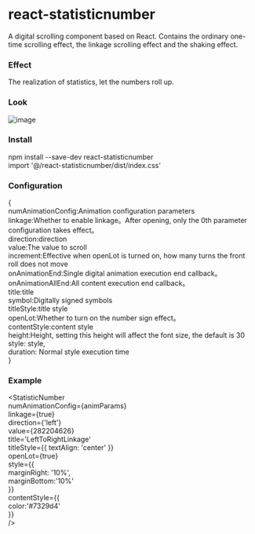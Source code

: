# react-statisticnumber

 A digital scrolling component based on React. Contains the ordinary one-time scrolling effect, the linkage scrolling effect and the shaking effect.
 
### Effect

The realization of statistics, let the numbers roll up.

### Look

![image](https://github.com/vlinr/statisticnumber/blob/master/readme/scroll.gif)

### Install

  npm install --save-dev react-statisticnumber<br />
  import '@/react-statisticnumber/dist/index.css'

### Configuration

{  
   numAnimationConfig:Animation configuration parameters  
   linkage:Whether to enable linkage。After opening, only the 0th parameter configuration takes effect。  
   direction:direction  
   value:The value to scroll  
   increment:Effective when openLot is turned on, how many turns the front roll does not move  
   onAnimationEnd:Single digital animation execution end callback。  
   onAnimationAllEnd:All content execution end callback。  
   title:title  
   symbol:Digitally signed symbols  
   titleStyle:title style  
   openLot:Whether to turn on the number sign effect。  
   contentStyle:content style  
   height:Height, setting this height will affect the font size, the default is 30  
   style: style,   
   duration: Normal style execution time  
 }  
 
 ### Example
 
 <StatisticNumber  
     numAnimationConfig={animParams}  
     linkage={true}    
     direction={'left'}   
     value={282204626}   
     title='LeftToRightLinkage'  
     titleStyle={{ textAlign: 'center' }}  
     openLot={true}  
     style={{  
         marginRight: '10%',  
         marginBottom:'10%'  
     }}  
     contentStyle={{  
         color:'#7329d4'  
     }}  
/>  
